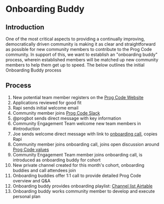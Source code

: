 # Onboarding Buddy
## Introduction

One of the most critical aspects to providing a continually improving, democratically driven community is making it as clear and straightforward as possible for new community members to contribute to the Prog Code community. In support of this, we want to establish an "onboarding buddy" process, wherein established members will be matched up new community members to help them get up to speed. The below outlines the initial Onboarding Buddy process

## Process

1. New potential team member registers on the [Prog Code Website](https://www.progcode.co/)
1. Applications reviewed for good fit
1. Rapi sends initial welcome email
1. Community member joins [Prog Code Slack](progcode.slack.com/)
1. @progbot sends direct message with key information
1. Community Engagement Team welcome new team members in #introduction
1. Joe sends welcome direct message with link to [onboarding call](https://zoom.us/meeting/register/c07b1af895b269f3cde7dc3c8da9331e), copies Rapi
1. Community member joins onboarding call, joins open discussion around [Prog Code values](https://medium.com/@joepbreslin/grassroots-tech-8676739a5960)
1. Community Engagement Team member joins onboarding call, is introduced as onboarding buddy for cohort
1. New private channel created for this month's cohort, onboarding buddies and call attendees join
1. Onboarding buddies offer 1:1 call to provide detailed Prog Code overview and Q&A
1. Onboarding buddy provides onboarding playlist: [Channel list Airtable](https://airtable.com/invite/l?inviteId=invyHESwh1q7Q3WQz&inviteToken=084014a222bfbc663161dff182f4cffa)
1. Onboarding buddy works community member to develop and execute personal plan